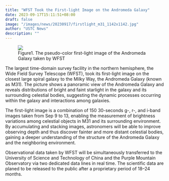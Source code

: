 ```yaml
---
title: "WFST Took the First-light Image on the Andromeda Galaxy"
date: 2023-09-17T15:11:51+08:00
draft: false
image: "/images/news/20230917/firstlight_m31_1142x1142.jpg"
author: "USTC News"
description: ""
---
```


<figure>
<img src="/images/news/20230917/firstlight_m31_1142x1142.jpg"/>
<figcaption>Figure1. The pseudo-color first-light image of the Andromeda Galaxy taken by WFST</figcaption>
</figure>


The largest time-domain survey facility in the northern hemisphere, the Wide Field Survey Telescope (WFST), took its first-light image on the closest large spiral galaxy to the Milky Way, the Andromeda Galaxy (known as M31). The picture shows a panoramic view of the Andromeda Galaxy and reveals distributions of bright and faint starlight in the galaxy and its surrounding celestial bodies, suggesting the dynamic processes occurring within the galaxy and interactions among galaxies.

The first-light image is a combination of 150 30-seconds g-, r-, and i-band images taken from Sep 9 to 13, enabling the measurement of brightness variations among celestial objects in M31 and its surrounding environment. By accumulating and stacking images, astronomers will be able to improve observing depth and thus discover fainter and more distant celestial bodies, gaining a deeper understanding of the structure of the Andromeda Galaxy and the neighboring environment.

Observational data taken by WFST will be simultaneously transferred to the University of Science and Technology of China and the Purple Mountain Observatory via two dedicated data lines in real time. The scientific data are planed to be released to the public after a proprietary period of 18–24 months.


